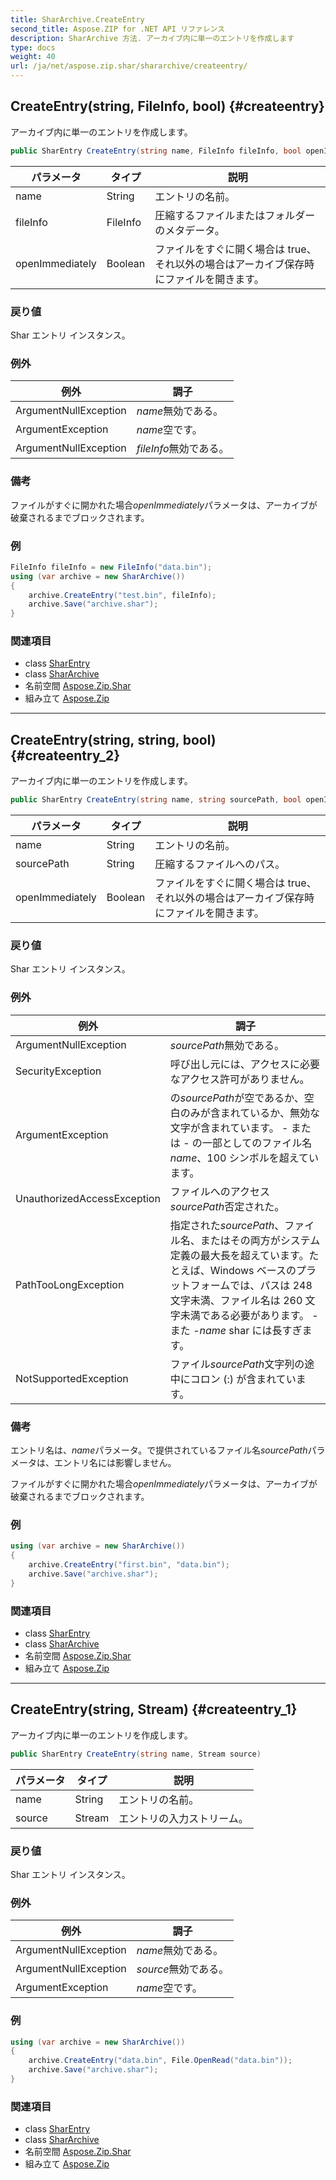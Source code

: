 ```yaml
---
title: SharArchive.CreateEntry
second_title: Aspose.ZIP for .NET API リファレンス
description: SharArchive 方法. アーカイブ内に単一のエントリを作成します
type: docs
weight: 40
url: /ja/net/aspose.zip.shar/shararchive/createentry/
---
```

## CreateEntry(string, FileInfo, bool) {#createentry}

アーカイブ内に単一のエントリを作成します。

```csharp
public SharEntry CreateEntry(string name, FileInfo fileInfo, bool openImmediately = false)
```

| パラメータ | タイプ | 説明 |
| --- | --- | --- |
| name | String | エントリの名前。 |
| fileInfo | FileInfo | 圧縮するファイルまたはフォルダーのメタデータ。 |
| openImmediately | Boolean | ファイルをすぐに開く場合は true、それ以外の場合はアーカイブ保存時にファイルを開きます。 |

### 戻り値

Shar エントリ インスタンス。

### 例外

| 例外 | 調子 |
| --- | --- |
| ArgumentNullException | *name*無効である。 |
| ArgumentException | *name*空です。 |
| ArgumentNullException | *fileInfo*無効である。 |

### 備考

ファイルがすぐに開かれた場合*openImmediately*パラメータは、アーカイブが破棄されるまでブロックされます。

### 例

```csharp
FileInfo fileInfo = new FileInfo("data.bin");
using (var archive = new SharArchive())
{
    archive.CreateEntry("test.bin", fileInfo);
    archive.Save("archive.shar");
}
```

### 関連項目

* class [SharEntry](../../sharentry/)
* class [SharArchive](../)
* 名前空間 [Aspose.Zip.Shar](../../shararchive/)
* 組み立て [Aspose.Zip](../../../)

---

## CreateEntry(string, string, bool) {#createentry_2}

アーカイブ内に単一のエントリを作成します。

```csharp
public SharEntry CreateEntry(string name, string sourcePath, bool openImmediately = false)
```

| パラメータ | タイプ | 説明 |
| --- | --- | --- |
| name | String | エントリの名前。 |
| sourcePath | String | 圧縮するファイルへのパス。 |
| openImmediately | Boolean | ファイルをすぐに開く場合は true、それ以外の場合はアーカイブ保存時にファイルを開きます。 |

### 戻り値

Shar エントリ インスタンス。

### 例外

| 例外 | 調子 |
| --- | --- |
| ArgumentNullException | *sourcePath*無効である。 |
| SecurityException | 呼び出し元には、アクセスに必要なアクセス許可がありません。 |
| ArgumentException | の*sourcePath*が空であるか、空白のみが含まれているか、無効な文字が含まれています。 - または - の一部としてのファイル名*name*、100 シンボルを超えています。 |
| UnauthorizedAccessException | ファイルへのアクセス*sourcePath*否定された。 |
| PathTooLongException | 指定された*sourcePath*、ファイル名、またはその両方がシステム定義の最大長を超えています。たとえば、Windows ベースのプラットフォームでは、パスは 248 文字未満、ファイル名は 260 文字未満である必要があります。 - また -*name* shar には長すぎます。 |
| NotSupportedException | ファイル*sourcePath*文字列の途中にコロン (:) が含まれています。 |

### 備考

エントリ名は、*name*パラメータ。で提供されているファイル名*sourcePath*パラメータは、エントリ名には影響しません。

ファイルがすぐに開かれた場合*openImmediately*パラメータは、アーカイブが破棄されるまでブロックされます。

### 例

```csharp
using (var archive = new SharArchive())
{
    archive.CreateEntry("first.bin", "data.bin");
    archive.Save("archive.shar");
}
```

### 関連項目

* class [SharEntry](../../sharentry/)
* class [SharArchive](../)
* 名前空間 [Aspose.Zip.Shar](../../shararchive/)
* 組み立て [Aspose.Zip](../../../)

---

## CreateEntry(string, Stream) {#createentry_1}

アーカイブ内に単一のエントリを作成します。

```csharp
public SharEntry CreateEntry(string name, Stream source)
```

| パラメータ | タイプ | 説明 |
| --- | --- | --- |
| name | String | エントリの名前。 |
| source | Stream | エントリの入力ストリーム。 |

### 戻り値

Shar エントリ インスタンス。

### 例外

| 例外 | 調子 |
| --- | --- |
| ArgumentNullException | *name*無効である。 |
| ArgumentNullException | *source*無効である。 |
| ArgumentException | *name*空です。 |

### 例

```csharp
using (var archive = new SharArchive())
{
    archive.CreateEntry("data.bin", File.OpenRead("data.bin"));
    archive.Save("archive.shar");
}
```

### 関連項目

* class [SharEntry](../../sharentry/)
* class [SharArchive](../)
* 名前空間 [Aspose.Zip.Shar](../../shararchive/)
* 組み立て [Aspose.Zip](../../../)


